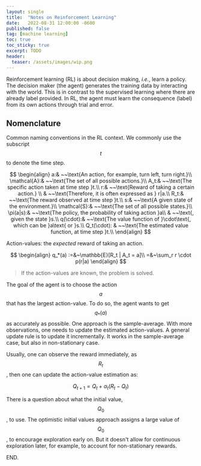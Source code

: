 ```yaml
---
layout: single
title:  "Notes on Reinforcement Learning"
date:   2022-08-31 12:00:00 -0600
published: false
tag: [machine learning]
toc: true
toc_sticky: true
excerpt: TODO
header:
  teaser: /assets/images/wip.png
---
```


Reinforcement learning (RL) is about decision making, _i.e._, learn a policy.
The decision maker (the agent) generates the training data by interacting with the world.
This is in contrast to the supervised learning where there are already label provided.
In RL, the agent must learn the consequence (label) from its own actions through trial and error.

## Nomenclature
Common naming conventions in the RL context.
We commonly use the subscript $$t$$ to denote the time step.

$$
\begin{align}
a:& ~~\text{An action, for example, turn left, turn right.}\\
\mathcal{A}:& ~~\text{The set of all possible actions.}\\
A_t:& ~~\text{The specific action taken at time step }t.\\
r:& ~~\text{Reward of taking a certain action.} \\
  & ~~\text{Therefore, it is often expressed as } r|a.\\
R_t:& ~~\text{The reward observed at time step }t.\\
s:& ~~\text{A given state of the environment.}\\
\mathcal{S}:& ~~\text{The set of all possible states.}\\
\pi(a|s):& ~~\text{The policy, the probability of taking action }a\\
         & ~~\text{, given the state }s.\\
q(\cdot):& ~~\text{The value function of }\cdot\text{, which can be }a\text{ or }s.\\
Q_t(\cdot): & ~~\text{The estimated value function, at time step }t.\\
\end{align}
$$

Action-values: the *expected* reward of taking an action.

$$
\begin{align}
q_*(a)
:=&~\mathbb{E}[R_t | A_t = a]\\
=&~\sum_r r \cdot p(r|a)
\end{align}
$$

>If the action-values are known, the problem is solved.

The goal of the agent is to choose the action $$a$$ that has the largest action-value.
To do so, the agent wants to get $$q_*(a)$$ as accurately as possible.
One approach is the sample-average. With more observations, one needs to update the estimated action-values.
A general update rule is to update it incrementally. It works in the sample-average case, but also in non-stationary case.

Usually, one can observe the reward immediately, as $$R_t$$, then one can update the action-value estimation as:

$$
Q_{t+1} = Q_t + \alpha_t (R_t - Q_t)
$$

There is a question about what the initial value, $$Q_0$$, to use. The optimistic initial values approach assigns a large
value of $$Q_0$$, to encourage exploration early on. But it doesn't allow for continuous exploration later, for example,
to account for non-stationary rewards.

END.
